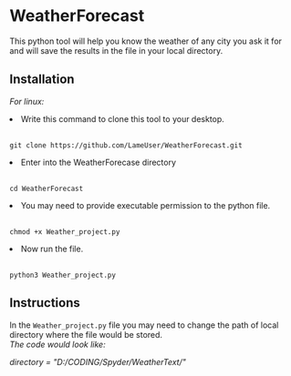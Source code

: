 # WeatherForecast
This python tool will help you know the weather of any city you ask it for and will save the results in the file in your local directory.

## Installation

_For linux:_ 
<li>Write this command to clone this tool to your desktop.</li></br>

```
git clone https://github.com/LameUser/WeatherForecast.git
```

<li>Enter into the WeatherForecase directory</li></br>

```
cd WeatherForecast
```

<li>You may need to provide executable permission to the python file.</li></br>

```
chmod +x Weather_project.py
```

<li>Now run the file.</li></br>

```
python3 Weather_project.py
```

## Instructions

In the `Weather_project.py` file you may need to change the path of local directory where the file would be stored.</br>
_The code would look like:_

*directory = "D:/CODING/Spyder/WeatherText/"*
